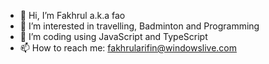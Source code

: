 - 👋 Hi, I’m Fakhrul a.k.a fao
- 👀 I’m interested in travelling, Badminton and Programming
- 🌱 I’m coding using JavaScript and TypeScript
- 📫 How to reach me: fakhrularifin@windowslive.com

<!---
fao30/fao30 is a ✨ special ✨ repository because its `README.md` (this file) appears on your GitHub profile.
You can click the Preview link to take a look at your changes.
--->
